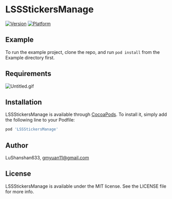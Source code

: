 # LSSStickersManage

[![Version](https://img.shields.io/cocoapods/v/LSSStickersManage.svg?style=flat)](https://cocoapods.org/pods/LSSStickersManage)
[![Platform](https://img.shields.io/cocoapods/p/LSSStickersManage.svg?style=flat)](https://cocoapods.org/pods/LSSStickersManage)

## Example
To run the example project, clone the repo, and run `pod install` from the Example directory first.

## Requirements
![Untitled.gif](https://upload-images.jianshu.io/upload_images/595860-2718636ebff76ba4.gif?imageMogr2/auto-orient/strip)

## Installation

LSSStickersManage is available through [CocoaPods](https://cocoapods.org). To install
it, simply add the following line to your Podfile:

```ruby
pod 'LSSStickersManage'
```

## Author

LuShanshan633, gmyuan11@gmail.com

## License

LSSStickersManage is available under the MIT license. See the LICENSE file for more info.
